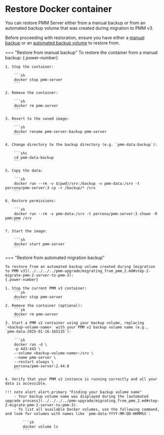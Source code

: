 # Restore Docker container
You can restore PMM Server either from a manual backup or from an automated backup volume that was created during migration to PMM v3.

Before proceeding with restoration, ensure you have either a [manual backup](backup_container.md) or an [automated backup volume](../../../../pmm-upgrade/migrating_from_pmm_2.md#step-2-migrate-pmm-2-server-to-pmm-3) to restore from.

=== "Restore from manual backup"
    To restore the container from a manual backup:
    {.power-number}

    1. Stop the container:

        ```sh
        docker stop pmm-server
        ```

    2. Remove the container:

        ```sh
        docker rm pmm-server
        ```

    3. Revert to the saved image:

        ```sh
        docker rename pmm-server-backup pmm-server
        ```

    4. Change directory to the backup directory (e.g. `pmm-data-backup`):

        ```shc
        cd pmm-data-backup
        ```

    5. Copy the data:

        ```sh
        docker run --rm -v $(pwd)/srv:/backup -v pmm-data:/srv -t percona/pmm-server:3 cp -r /backup/* /srv
        ```

    6. Restore permissions:

        ```sh
        docker run --rm -v pmm-data:/srv -t percona/pmm-server:3 chown -R pmm:pmm /srv
        ```

    7. Start the image:

        ```sh
        docker start pmm-server
        ```

=== "Restore from automated migration backup"

    To restore from an automated backup volume created during [migration to PMM v3](../../../../pmm-upgrade/migrating_from_pmm_2.md#step-2-migrate-pmm-2-server-to-pmm-3):
    {.power-number}

    1. Stop the current PMM v3 container:
        ```sh
        docker stop pmm-server
        ```
    2. Remove the container (optional):
        ```sh
        docker rm pmm-server
        ```
    3. Start a PMM v2 container using your backup volume, replacing   `<backup-volume-name>` with your PMM v2 backup volume name (e.g., `pmm-data-2025-01-16-165135`):
 
        ```sh
        docker run -d \
        -p 443:443 \
        --volume <backup-volume-name>:/srv \
        --name pmm-server \
        --restart always \
        percona/pmm-server:2.44.0
        ```

    4. Verify that your PMM v2 instance is running correctly and all your data is accessible.

    !!! note alert alert-primary "Finding your backup volume name"
        - Your backup volume name was displayed during the [automated upgrade process](../../../../pmm-upgrade/migrating_from_pmm_2.md#step-2-migrate-pmm-2-server-to-pmm-3).
        - To list all available Docker volumes, use the following command, and look for volumes with names like `pmm-data-YYYY-MM-DD-HHMMSS`:

            ```sh
            docker volume ls       
            ```
